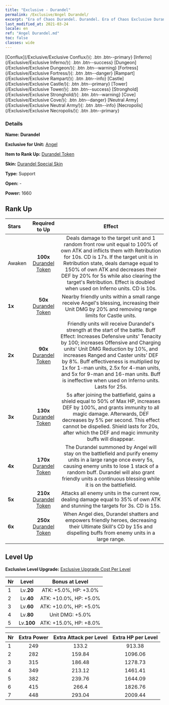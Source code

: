 ```yaml
---
title: "Exclusive - Durandel"
permalink: /Exclusive/Angel Durandel/
excerpt: "Era of Chaos Durandel. Durandel. Era of Chaos Exclusive Durandel. Angel Exclusive."
last_modified_at: 2021-03-24
locale: en
ref: "Angel Durandel.md"
toc: false
classes: wide
---
```

 [Conflux](/Exclusive/Exclusive Conflux/){: .btn .btn--primary} [Inferno](/Exclusive/Exclusive Inferno/){: .btn .btn--success} [Dungeon](/Exclusive/Exclusive Dungeon/){: .btn .btn--warning} [Fortress](/Exclusive/Exclusive Fortress/){: .btn .btn--danger} [Rampart](/Exclusive/Exclusive Rampart/){: .btn .btn--info} [Castle](/Exclusive/Exclusive Castle/){: .btn .btn--primary} [Tower](/Exclusive/Exclusive Tower/){: .btn .btn--success} [Stronghold](/Exclusive/Exclusive Stronghold/){: .btn .btn--warning} [Cove](/Exclusive/Exclusive Cove/){: .btn .btn--danger} [Neutral Army](/Exclusive/Exclusive Neutral Army/){: .btn .btn--info} [Necropolis](/Exclusive/Exclusive Necropolis/){: .btn .btn--primary} 

### Details
 **Name: Durandel** 

 **Exclusive for Unit:** [Angel](/units/Angel/) 

 **Item to Rank Up:** [Durandel Token](/Items/con_973/)

 **Skin:** [Durandel Special Skin](/Items/con_641/)

 **Type:** Support

 **Open:** -

 **Power:** 1660

## Rank Up

  |     Stars    |  Required to Up | Effect |
  |:-------------|:---------------:|:---------------:|
  |  Awaken  | **100x** [Durandel Token](/Items/con_973/) | <Retribution> Deals damage to the target unit and 1 random front row unit equal to 100% of own ATK and inflicts them with Retribution for 10s. CD is 17s. If the target unit is in Retribution state, deals damage equal to 150% of own ATK and decreases their DEF by 20% for 5s while also clearing the target's Retribution. Effect is doubled when used on Inferno units. CD is 10s. |
  | **1x** <i class="fas fa-star"/> | **50x** [Durandel Token](/Items/con_973/) | Nearby friendly units within a small range receive Angel's blessing, increasing their Unit DMG by 20% and removing range limits for Castle units. |
  | **2x** <i class="fas fa-star"/> | **90x** [Durandel Token](/Items/con_973/) | <Durandel> Friendly units will receive Durandel's strength at the start of the battle. Buff Effect: Increases Defensive units' Tenacity by 100; increases Offensive and Charging units' Unit DMG Reduction by 10%, and increases Ranged and Caster units' DEF by 8%. Buff effectiveness is multiplied by 1x for 1-man units, 2.5x for 4-man units, and 5x for 9-man and 16-man units. Buff is ineffective when used on Inferno units. Lasts for 25s. |
  | **3x** <i class="fas fa-star"/> | **130x** [Durandel Token](/Items/con_973/) | <Divine Entity> 5s after joining the battlefield, gains a shield equal to 50% of Max HP, increases DEF by 100%, and grants immunity to all magic damage. Afterwards, DEF decreases by 5% per second. This effect cannot be dispelled. Shield lasts for 20s, after which the DEF and magic immunity buffs will disappear. |
  | **4x** <i class="fas fa-star"/> | **170x** [Durandel Token](/Items/con_973/) | The Durandel summoned by Angel will stay on the battlefield and purify enemy units in a large range once every 5s, causing enemy units to lose 1 stack of a random buff. Durandel will also grant friendly units a continuous blessing while it is on the battlefield. |
  | **5x** <i class="fas fa-star"/> | **210x** [Durandel Token](/Items/con_973/) | <Sanction> Attacks all enemy units in the current row, dealing damage equal to 35% of own ATK and stunning the targets for 3s. CD is 15s. |
  | **6x** <i class="fas fa-star"/> | **250x** [Durandel Token](/Items/con_973/) | When Angel dies, Durandel shatters and empowers friendly heroes, decreasing their Ultimate Skill's CD by 15s and dispelling buffs from enemy units in a large range. |


## Level Up
 **Exclusive Level Upgrade:** [Exclusive Upgrade Cost Per Level](/Exclusive/ExclusiveUpgradeCostPerLevel/)

  |  Nr  |   Level  | Bonus at Level |
  |:-----|:--------:|:--------------:|
  | 1 | Lv.**20** | ATK: +5.0%, HP: +3.0% |
  | 2 | Lv.**40** | ATK: +10.0%, HP: +5.0% |
  | 3 | Lv.**60** | ATK: +10.0%, HP: +5.0% |
  | 4 | Lv.**80** | Unit DMG: +5.0% |
  | 5 | Lv.**100** | ATK: +15.0%, HP: +8.0% |


  |  Nr  |  Extra Power | Extra Attack per Level | Extra HP per Level |
  |:-----|:--------:|:--------:|:--------:|
  | 1 | 249 | 133.2 | 913.38 |
  | 2 | 282 | 159.84 | 1096.06 |
  | 3 | 315 | 186.48 | 1278.73 |
  | 4 | 349 | 213.12 | 1461.41 |
  | 5 | 382 | 239.76 | 1644.09 |
  | 6 | 415 | 266.4 | 1826.76 |
  | 7 | 448 | 293.04 | 2009.44 |


